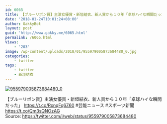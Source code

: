 ```yaml
---
id: 6065
title: 【ブルーリボン賞】主演女優賞・新垣結衣、新人賞から１０年「卓球ハイな瞬間だった」
date: '2018-01-24T10:01:24+08:00'
author: GakkyBot
layout: post
guid: 'http://www.gakky.me/6065.html'
permalink: /6065.html
Views:
    - '203'
image: /wp-content/uploads/2018/01/955979005873684480_0.jpg
categories:
    - twitter
tags:
    - twitter
    - 新垣结衣
---
```


[![955979005873684480_0](http://www.yui-aragaki.org/wp-content/uploads/2018/01/955979005873684480_0.jpg)](http://www.yui-aragaki.org/wp-content/uploads/2018/01/955979005873684480_0.jpg)

【ブルーリボン賞】主演女優賞・新垣結衣、新人賞から１０年「卓球ハイな瞬間だった」 https://t.co/RxnqFq6Z60 #芸能ニュース #スポーツ新聞 https://t.co/Qm3sQNOzAG  
Source: <https://twitter.com/i/web/status/955979005873684480>

<audio controls="controls" style="display: none;"></audio>
